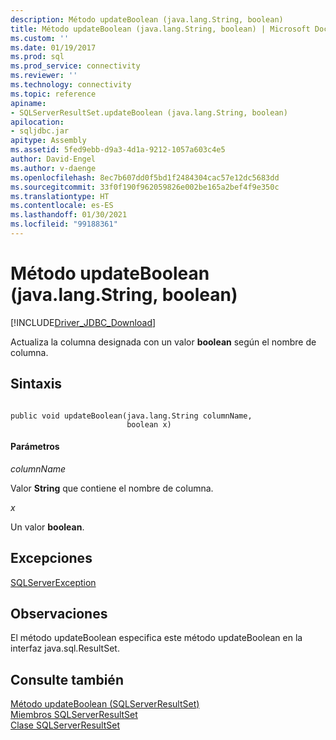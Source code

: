 ```yaml
---
description: Método updateBoolean (java.lang.String, boolean)
title: Método updateBoolean (java.lang.String, boolean) | Microsoft Docs
ms.custom: ''
ms.date: 01/19/2017
ms.prod: sql
ms.prod_service: connectivity
ms.reviewer: ''
ms.technology: connectivity
ms.topic: reference
apiname:
- SQLServerResultSet.updateBoolean (java.lang.String, boolean)
apilocation:
- sqljdbc.jar
apitype: Assembly
ms.assetid: 5fed9ebb-d9a3-4d1a-9212-1057a603c4e5
author: David-Engel
ms.author: v-daenge
ms.openlocfilehash: 8ec7b607dd0f5bd1f2484304cac57e12dc5683dd
ms.sourcegitcommit: 33f0f190f962059826e002be165a2bef4f9e350c
ms.translationtype: HT
ms.contentlocale: es-ES
ms.lasthandoff: 01/30/2021
ms.locfileid: "99188361"
---
```

# <a name="updateboolean-method-javalangstring-boolean"></a>Método updateBoolean (java.lang.String, boolean)
[!INCLUDE[Driver_JDBC_Download](../../../includes/driver_jdbc_download.md)]

  Actualiza la columna designada con un valor **boolean** según el nombre de columna.  
  
## <a name="syntax"></a>Sintaxis  
  
```  
  
public void updateBoolean(java.lang.String columnName,  
                          boolean x)  
```  
  
#### <a name="parameters"></a>Parámetros  
 *columnName*  
  
 Valor **String** que contiene el nombre de columna.  
  
 *x*  
  
 Un valor **boolean**.  
  
## <a name="exceptions"></a>Excepciones  
 [SQLServerException](../../../connect/jdbc/reference/sqlserverexception-class.md)  
  
## <a name="remarks"></a>Observaciones  
 El método updateBoolean especifica este método updateBoolean en la interfaz java.sql.ResultSet.  
  
## <a name="see-also"></a>Consulte también  
 [Método updateBoolean &#40;SQLServerResultSet&#41;](../../../connect/jdbc/reference/updateboolean-method-sqlserverresultset.md)   
 [Miembros SQLServerResultSet](../../../connect/jdbc/reference/sqlserverresultset-members.md)   
 [Clase SQLServerResultSet](../../../connect/jdbc/reference/sqlserverresultset-class.md)  
  
  
